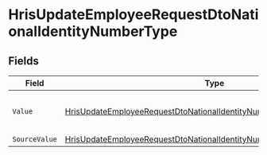 # HrisUpdateEmployeeRequestDtoNationalIdentityNumberType


## Fields

| Field                                                                                                                                                                       | Type                                                                                                                                                                        | Required                                                                                                                                                                    | Description                                                                                                                                                                 | Example                                                                                                                                                                     |
| --------------------------------------------------------------------------------------------------------------------------------------------------------------------------- | --------------------------------------------------------------------------------------------------------------------------------------------------------------------------- | --------------------------------------------------------------------------------------------------------------------------------------------------------------------------- | --------------------------------------------------------------------------------------------------------------------------------------------------------------------------- | --------------------------------------------------------------------------------------------------------------------------------------------------------------------------- |
| `Value`                                                                                                                                                                     | [HrisUpdateEmployeeRequestDtoNationalIdentityNumberTypeValue](../../Models/Components/HrisUpdateEmployeeRequestDtoNationalIdentityNumberTypeValue.md)                       | :heavy_minus_sign:                                                                                                                                                          | The type of the national identity number                                                                                                                                    | ssn                                                                                                                                                                         |
| `SourceValue`                                                                                                                                                               | [HrisUpdateEmployeeRequestDtoNationalIdentityNumberTypeSourceValueUnion](../../Models/Components/HrisUpdateEmployeeRequestDtoNationalIdentityNumberTypeSourceValueUnion.md) | :heavy_minus_sign:                                                                                                                                                          | N/A                                                                                                                                                                         |                                                                                                                                                                             |